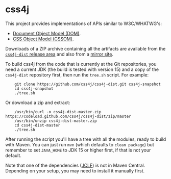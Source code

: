 # css4j

This project provides implementations of APIs similar to W3C/WHATWG's:

- [Document Object Model (DOM)](https://dom.spec.whatwg.org/).
- [CSS Object Model (CSSOM)](https://www.w3.org/TR/cssom-1/).

Downloads of a ZIP archive containing all the artifacts are available from the [`css4j-dist` release area](https://github.com/css4j/css4j-dist/releases) and also from a [mirror site](https://sourceforge.net/projects/carte/files/css4j/).

To build css4j from the code that is currently at the Git repositories, you need a current JDK (the build is tested with version 15) and a copy of the `css4j-dist` repository first, then run the `tree.sh` script. For example:
```
    git clone https://github.com/css4j/css4j-dist.git css4j-snapshot
    cd css4j-snapshot
    ./tree.sh
```
Or download a zip and extract:
```
    /usr/bin/curl -o css4j-dist-master.zip https://codeload.github.com/css4j/css4j-dist/zip/master
    /usr/bin/unzip css4j-dist-master.zip
    cd css4j-dist-master
    ./tree.sh
```
After running the script you'll have a tree with all the modules, ready to build with Maven. You can just run `mvn` (which defaults to `clean package`) but remember to set `JAVA_HOME` to JDK 15 or higher first, if that is not your default.

Note that one of the dependencies ([JCLF](https://sourceforge.net/projects/jclf/)) is not in Maven Central. Depending on your setup, you may need to install it manually first.
